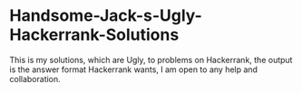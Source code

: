 # Handsome-Jack-s-Ugly-Hackerrank-Solutions
This is my solutions, which are Ugly, to problems on Hackerrank, the output is the answer format Hackerrank wants, I am open to any help and collaboration.
